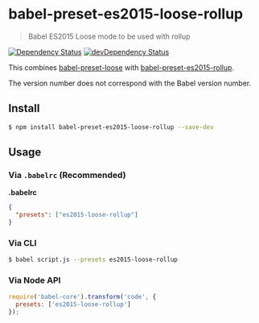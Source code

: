 # babel-preset-es2015-loose-rollup
> Babel ES2015 Loose mode to be used with rollup

[![Dependency Status](https://david-dm.org/frostney/babel-preset-es2015-loose-rollup.svg)](https://david-dm.org/frostney/babel-preset-es2015-loose-rollup)
[![devDependency Status](https://david-dm.org/frostney/babel-preset-es2015-loose-rollup/dev-status.svg)](https://david-dm.org/frostney/babel-preset-es2015-loose-rollup#info=devDependencies)

This combines [babel-preset-loose](https://github.com/bkonkle/babel-preset-es2015-loose) with [babel-preset-es2015-rollup](https://github.com/rollup/babel-preset-es2015-rollup).

The version number does not correspond with the Babel version number.

## Install
```sh
$ npm install babel-preset-es2015-loose-rollup --save-dev
```

## Usage

### Via `.babelrc` (Recommended)

**.babelrc**

```json
{
  "presets": ["es2015-loose-rollup"]
}
```

### Via CLI

```sh
$ babel script.js --presets es2015-loose-rollup
```

### Via Node API

```javascript
require('babel-core').transform('code', {
  presets: ['es2015-loose-rollup']
});
```
